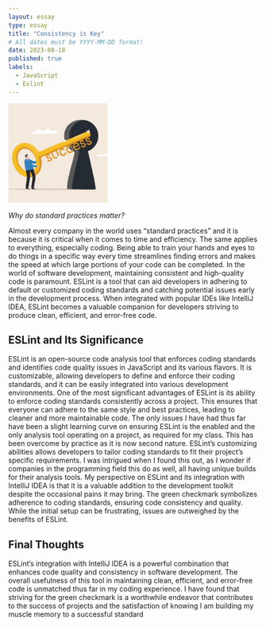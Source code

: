 ```yaml
---
layout: essay
type: essay
title: "Consistency is Key"
# All dates must be YYYY-MM-DD format!
date: 2023-08-18
published: true
labels:
  - JavaScript
  - Eslint
---
```


<img width="200px" class="rounded float-start pe-4" src="../img/key.jpg">

*Why do standard practices matter?*

  Almost every company in the world uses “standard practices” and it is because it is critical when it comes to time and efficiency. The same applies to everything, especially coding. Being able to train your hands and eyes to do things in a specific way every time streamlines finding errors and makes the speed at which large portions of your code can be completed. In the world of software development, maintaining consistent and high-quality code is paramount. ESLint is a tool that can aid developers in adhering to default or customized coding standards and catching potential issues early in the development process. When integrated with popular IDEs like IntelliJ IDEA, ESLint becomes a valuable companion for developers striving to produce clean, efficient, and error-free code. 

## ESLint and Its Significance

ESLint is an open-source code analysis tool that enforces coding standards and identifies code quality issues in JavaScript and its various flavors. It is customizable, allowing developers to define and enforce their coding standards, and it can be easily integrated into various development environments. One of the most significant advantages of ESLint is its ability to enforce coding standards consistently across a project. This ensures that everyone can adhere to the same style and best practices, leading to cleaner and more maintainable code. The only issues I have had thus far have been a slight learning curve on ensuring ESLint is the enabled and the only analysis tool operating on a project, as required for my class. This has been overcome by practice as it is now second nature. ESLint’s customizing abilities allows developers to tailor coding standards to fit their project’s specific requirements. I was intrigued when I found this out, as I wonder if companies in the programming field this do as well, all having unique builds for their analysis tools. My perspective on ESLint and its integration with IntelliJ IDEA is that it is a valuable addition to the development toolkit despite the occasional pains it may bring. The green checkmark symbolizes adherence to coding standards, ensuring code consistency and quality. While the initial setup can be frustrating, issues are outweighed by the benefits of ESLint.

## Final Thoughts

ESLint’s integration with IntelliJ IDEA is a powerful combination that enhances code quality and consistency in software development. The overall usefulness of this tool in maintaining clean, efficient, and error-free code is unmatched thus far in my coding experience. I have found that striving for the green checkmark is a worthwhile endeavor that contributes to the success of projects and the satisfaction of knowing I am building my muscle memory to a successful standard
